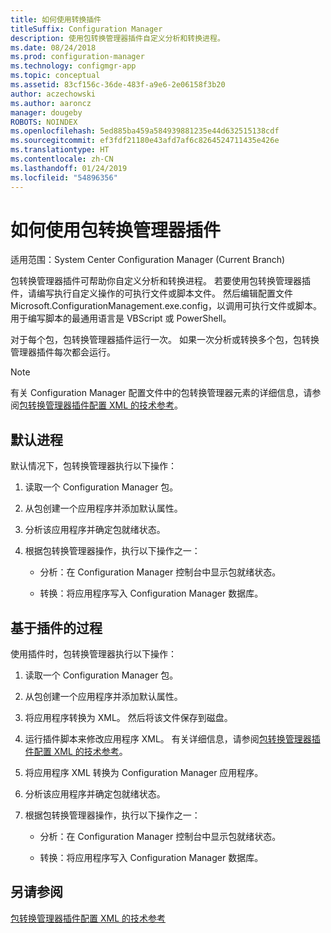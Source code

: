 ```yaml
---
title: 如何使用转换插件
titleSuffix: Configuration Manager
description: 使用包转换管理器插件自定义分析和转换进程。
ms.date: 08/24/2018
ms.prod: configuration-manager
ms.technology: configmgr-app
ms.topic: conceptual
ms.assetid: 83cf156c-36de-483f-a9e6-2e06158f3b20
author: aczechowski
ms.author: aaroncz
manager: dougeby
ROBOTS: NOINDEX
ms.openlocfilehash: 5ed885ba459a584939881235e44d632515138cdf
ms.sourcegitcommit: ef3fdf21180e43afd7af6c8264524711435e426e
ms.translationtype: HT
ms.contentlocale: zh-CN
ms.lasthandoff: 01/24/2019
ms.locfileid: "54896356"
---
```

# <a name="how-to-use-the-package-conversion-manager-plug-in"></a>如何使用包转换管理器插件

适用范围：System Center Configuration Manager (Current Branch)

<!--1357861-->

包转换管理器插件可帮助你自定义分析和转换进程。 若要使用包转换管理器插件，请编写执行自定义操作的可执行文件或脚本文件。 然后编辑配置文件 Microsoft.ConfigurationManagement.exe.config，以调用可执行文件或脚本。 用于编写脚本的最通用语言是 VBScript 或 PowerShell。

对于每个包，包转换管理器插件运行一次。 如果一次分析或转换多个包，包转换管理器插件每次都会运行。

> [!NOTE]  
> 有关 Configuration Manager 配置文件中的包转换管理器元素的详细信息，请参阅[包转换管理器插件配置 XML 的技术参考](/sccm/apps/pcm/plugin-config-xml)。



## <a name="default-process"></a>默认进程

默认情况下，包转换管理器执行以下操作：

1.  读取一个 Configuration Manager 包。  

2.  从包创建一个应用程序并添加默认属性。  

3.  分析该应用程序并确定包就绪状态。  

4.  根据包转换管理器操作，执行以下操作之一：  

    - 分析：在 Configuration Manager 控制台中显示包就绪状态。  

    - 转换：将应用程序写入 Configuration Manager 数据库。  


## <a name="plug-in-based-process"></a>基于插件的过程 

使用插件时，包转换管理器执行以下操作：

1.  读取一个 Configuration Manager 包。  

2.  从包创建一个应用程序并添加默认属性。  

3.  将应用程序转换为 XML。 然后将该文件保存到磁盘。  

4.  运行插件脚本来修改应用程序 XML。 有关详细信息，请参阅[包转换管理器插件配置 XML 的技术参考](/sccm/apps/pcm/plugin-config-xml)。  

5.  将应用程序 XML 转换为 Configuration Manager 应用程序。  

6.  分析该应用程序并确定包就绪状态。  

7.  根据包转换管理器操作，执行以下操作之一：  

    - 分析：在 Configuration Manager 控制台中显示包就绪状态。  

    - 转换：将应用程序写入 Configuration Manager 数据库。  



## <a name="see-also"></a>另请参阅

[包转换管理器插件配置 XML 的技术参考](/sccm/apps/pcm/plugin-config-xml)
